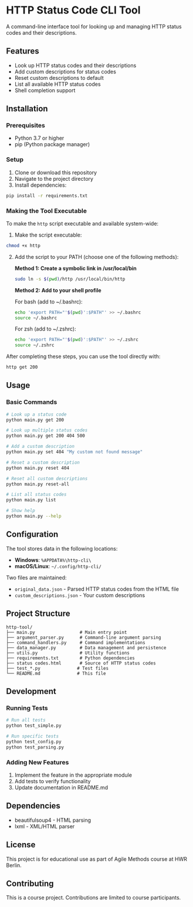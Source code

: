 # HTTP Status Code CLI Tool

A command-line interface tool for looking up and managing HTTP status codes and their descriptions.

## Features

- Look up HTTP status codes and their descriptions
- Add custom descriptions for status codes
- Reset custom descriptions to default
- List all available HTTP status codes
- Shell completion support

## Installation

### Prerequisites

- Python 3.7 or higher
- pip (Python package manager)

### Setup

1. Clone or download this repository
2. Navigate to the project directory
3. Install dependencies:

```bash
pip install -r requirements.txt
```

### Making the Tool Executable

To make the `http` script executable and available system-wide:

1. Make the script executable:
```bash
chmod +x http
```

2. Add the script to your PATH (choose one of the following methods):

   **Method 1: Create a symbolic link in /usr/local/bin**
   ```bash
   sudo ln -s $(pwd)/http /usr/local/bin/http
   ```

   **Method 2: Add to your shell profile**
   
   For bash (add to ~/.bashrc):
   ```bash
   echo 'export PATH="'$(pwd)':$PATH"' >> ~/.bashrc
   source ~/.bashrc
   ```
   
   For zsh (add to ~/.zshrc):
   ```bash
   echo 'export PATH="'$(pwd)':$PATH"' >> ~/.zshrc
   source ~/.zshrc
   ```

After completing these steps, you can use the tool directly with:
```bash
http get 200
```

## Usage

### Basic Commands

```bash
# Look up a status code
python main.py get 200

# Look up multiple status codes
python main.py get 200 404 500

# Add a custom description
python main.py set 404 "My custom not found message"

# Reset a custom description
python main.py reset 404

# Reset all custom descriptions
python main.py reset-all

# List all status codes
python main.py list

# Show help
python main.py --help
```

## Configuration

The tool stores data in the following locations:

- **Windows**: `%APPDATA%\http-cli\`
- **macOS/Linux**: `~/.config/http-cli/`

Two files are maintained:
- `original_data.json` - Parsed HTTP status codes from the HTML file
- `custom_descriptions.json` - Your custom descriptions

## Project Structure

```
http-tool/
├── main.py                 # Main entry point
├── argument_parser.py      # Command-line argument parsing
├── command_handlers.py     # Command implementations
├── data_manager.py         # Data management and persistence
├── utils.py                # Utility functions
├── requirements.txt        # Python dependencies
├── status codes.html       # Source of HTTP status codes
├── test_*.py              # Test files
└── README.md              # This file
```

## Development

### Running Tests

```bash
# Run all tests
python test_simple.py

# Run specific tests
python test_config.py
python test_parsing.py
```

### Adding New Features

1. Implement the feature in the appropriate module
2. Add tests to verify functionality
3. Update documentation in README.md

## Dependencies

- beautifulsoup4 - HTML parsing
- lxml - XML/HTML parser

## License

This project is for educational use as part of Agile Methods course at HWR Berlin.

## Contributing

This is a course project. Contributions are limited to course participants.